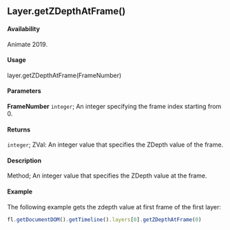## Layer.getZDepthAtFrame() 

#### Availability

Animate 2019.

#### Usage

layer.getZDepthAtFrame(FrameNumber)

#### Parameters

**FrameNumber** `integer`; An integer specifying the frame index starting from 0.

#### Returns

`integer`; ZVal: An integer value that specifies the ZDepth value of the frame.

#### Description

Method; An integer value that specifies the ZDepth value at the frame.

#### Example

The following example gets the zdepth value at first frame of the first layer:

```javascript
fl.getDocumentDOM().getTimeline().layers[0].getZDepthAtFrame(0)
```
